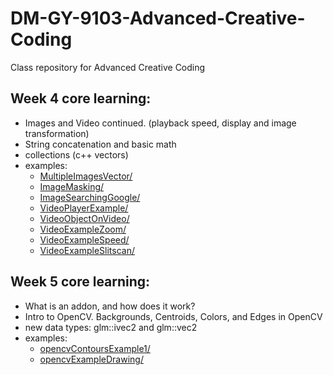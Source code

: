 # DM-GY-9103-Advanced-Creative-Coding
Class repository for Advanced Creative Coding

## Week 4 core learning:
- Images and Video continued. (playback speed, display and image transformation)
- String concatenation and basic math
- collections (c++ vectors)
- examples:
	- [MultipleImagesVector/](MultipleImagesVector/)
	- [ImageMasking/](ImageMasking/)
	- [ImageSearchingGoogle/](ImageSearchingGoogle/)
	- [VideoPlayerExample/](VideoPlayerExample/)
	- [VideoObjectOnVideo/](VideoObjectOnVideo/)
	- [VideoExampleZoom/](VideoExampleZoom/)
	- [VideoExampleSpeed/](VideoExampleSpeed/)
	- [VideoExampleSlitscan/](VideoExampleSlitscan/)

## Week 5 core learning:
- What is an addon, and how does it work?
- Intro to OpenCV. Backgrounds, Centroids, Colors, and Edges in OpenCV
- new data types: glm::ivec2 and glm::vec2
- examples:
	- [opencvContoursExample1/](opencvContoursExample1/)
	- [opencvExampleDrawing/](opencvExampleDrawing/)
